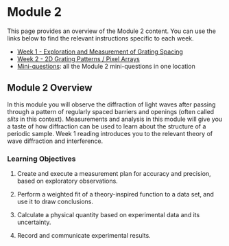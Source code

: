 # Module 2

This page provides an overview of the Module 2 content. You can use the links below to find the relevant instructions specific to each week.

+ [Week 1 - Exploration and Measurement of Grating Spacing](week1)
+ [Week 2 - 2D Grating Patterns / Pixel Arrays](week2)
+ [Mini-questions](mini-questions):  all the Module 2 mini-questions in one location


## Module 2 Overview 

In this module you will observe the diffraction of light waves after passing through a pattern of regularly spaced barriers and openings (often called _slits_ in this context).  Measurements and analysis in this module will give you a taste of how diffraction can be used to learn about the structure of a periodic sample.  Week 1 reading introduces you to the relevant theory of wave diffraction and interference.


### Learning Objectives

1. Create and execute a measurement plan for accuracy and precision, based on exploratory observations. 

2. Perform a weighted fit of a theory-inspired function to a data set, and use it to draw conclusions.

3. Calculate a physical quantity based on experimental data and its uncertainty.

4. Record and communicate experimental results.
